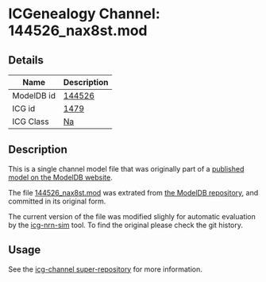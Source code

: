 # ICGenealogy Channel: 144526\_nax8st.mod

## Details

Name | Description
---- | -----------
ModelDB id | [144526](http://senselab.med.yale.edu/ModelDB/ShowModel.cshtml?model=144526)
ICG id | [1479](http://icg.neurotheory.ox.ac.uk/channels/2/1479)
ICG Class | [Na](http://icg.neurotheory.ox.ac.uk/channels/2)

## Description

This is a single channel model file that was originally part of a [published model on the ModelDB website](http://senselab.med.yale.edu/ModelDB/ShowModel.cshtml?model=144526).


The file [144526\_nax8st.mod](144526_nax8st.mod) was extrated from [the ModelDB repository](http://senselab.med.yale.edu/ModelDB/ShowModel.cshtml?model=144526), and committed in its original form.

The current version of the file was modified slighly for automatic evaluation by the [icg-nrn-sim](https://github.com/icgenealogy/icg-nrn-sim) tool. To find the original please check the git history.


## Usage

See the [icg-channel super-repository](https://github.com/icgenealogy/icg-channels) for more information.